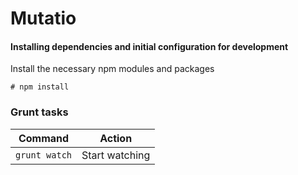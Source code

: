 # Mutatio


#### Installing dependencies and initial configuration for development

Install the necessary npm modules and packages
```
# npm install
``` 

### Grunt tasks

Command | Action
------- | ------
`grunt watch` | Start watching

